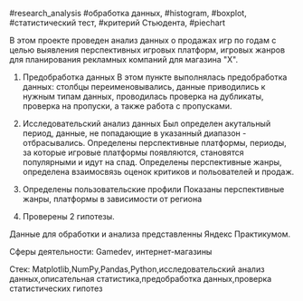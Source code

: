 #research_analysis
#обработка данных, #histogram, #boxplot, #статистический тест,
#критерий Стьюдента, #piechart


В этом проекте проведен анализ данных о продажах игр по годам с целью выявления перспективных
игровых платформ, игровых жанров для планирования рекламных компаний для магазина "Х".

1. Предобработка данных
В этом пункте выполнялась предобработка данных: столбцы переименовывались, данные приводились к нужным типам данных,
проводилась проверка на дубликаты, проверка на пропуски, а также работа с пропусками.

2. Исследовательский анализ данных
Был определен акутальный период, данные, не попадающие в указанный диапазон - отбрасывались.
Определены перспективные платформы, периоды, за которые игровые платформы появляются, становятся популярными и идут на спад.
Определены перспективные жанры, определена взаимосвязь оценок критиков и польователей и продаж.

3. Определены пользовательские профили
Показаны перспективные жанры, платформы в зависимости от региона

4. Проверены 2 гипотезы.

Данные для обработки и анализа представленны Яндекс Практикумом.

Сферы деятельности:
Gamedev, интернет-магазины

Стек:
Matplotlib,NumPy,Pandas,Python,исследовательский анализ данных,описательная статистика,предобработка данных,проверка статистических гипотез

